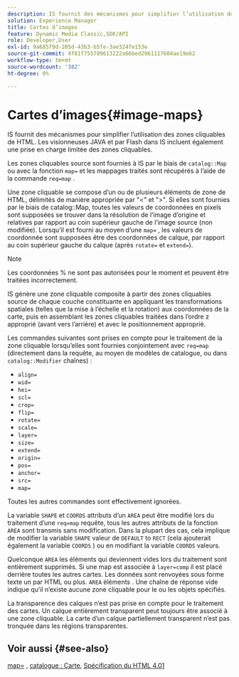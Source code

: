```yaml
---
description: IS fournit des mécanismes pour simplifier l’utilisation des zones cliquables de HTML. Les visionneuses JAVA et par Flash dans IS incluent également une prise en charge limitée des zones cliquables.
solution: Experience Manager
title: Cartes d’images
feature: Dynamic Media Classic,SDK/API
role: Developer,User
exl-id: 9a685f9d-205d-43b3-b5fe-3ae324fe153e
source-git-commit: 4f81f755789613222a66bed2961117604ae19e62
workflow-type: tm+mt
source-wordcount: '382'
ht-degree: 0%

---
```


# Cartes d’images{#image-maps}

IS fournit des mécanismes pour simplifier l’utilisation des zones cliquables de HTML. Les visionneuses JAVA et par Flash dans IS incluent également une prise en charge limitée des zones cliquables.

Les zones cliquables source sont fournies à IS par le biais de `catalog::Map` ou avec la fonction `map=` et les mappages traités sont récupérés à l’aide de la commande `req=map` .

Une zone cliquable se compose d’un ou de plusieurs éléments de zone de HTML, délimités de manière appropriée par &quot;&lt;&quot; et &quot;>&quot;. Si elles sont fournies par le biais de catalog::Map, toutes les valeurs de coordonnées en pixels sont supposées se trouver dans la résolution de l’image d’origine et relatives par rapport au coin supérieur gauche de l’image source (non modifiée). Lorsqu’il est fourni au moyen d’une `map=` , les valeurs de coordonnée sont supposées être des coordonnées de calque, par rapport au coin supérieur gauche du calque (après `rotate=` et `extend=`).

>[!NOTE]
>
>Les coordonnées % ne sont pas autorisées pour le moment et peuvent être traitées incorrectement.

IS génère une zone cliquable composite à partir des zones cliquables source de chaque couche constituante en appliquant les transformations spatiales (telles que la mise à l’échelle et la rotation) aux coordonnées de la carte, puis en assemblant les zones cliquables traitées dans l’ordre z approprié (avant vers l’arrière) et avec le positionnement approprié.

Les commandes suivantes sont prises en compte pour le traitement de la zone cliquable lorsqu’elles sont fournies conjointement avec `req=map` (directement dans la requête, au moyen de modèles de catalogue, ou dans `catalog::Modifier` chaînes) :

* `align=`
* `wid=`
* `hei=`
* `scl=`
* `crop=`
* `flip=`
* `rotate=`
* `scale=`
* `layer=`
* `size=`
* `extend=`
* `origin=`
* `pos=`
* `anchor=`
* `src=`
* `map=`

Toutes les autres commandes sont effectivement ignorées.

La variable `SHAPE` et `COORDS` attributs d’un `AREA` peut être modifié lors du traitement d’une `req=map` requête, tous les autres attributs de la fonction `AREA` sont transmis sans modification. Dans la plupart des cas, cela implique de modifier la variable `SHAPE` valeur de `DEFAULT` to `RECT` (cela ajouterait également la variable `COORDS` ) ou en modifiant la variable `COORDS` valeurs.

Quelconque `AREA` les éléments qui deviennent vides lors du traitement sont entièrement supprimés. Si une map est associée à `layer=comp` il est placé derrière toutes les autres cartes. Les données sont renvoyées sous forme texte un par HTML ou plus. `AREA` éléments . Une chaîne de réponse vide indique qu’il n’existe aucune zone cliquable pour le ou les objets spécifiés.

La transparence des calques n’est pas prise en compte pour le traitement des cartes. Un calque entièrement transparent peut toujours être associé à une zone cliquable. La carte d’un calque partiellement transparent n’est pas tronquée dans les régions transparentes.

## Voir aussi {#see-also}

[map=](../../../../../is-api/http-ref/image-serving-api-ref/c-http-protocol-reference/c-command-reference/r-map.md#reference-8f96545f196b4b7caa616e15c2363f06) , [catalogue : Carte](/help/aem-is-ir-api/is-api/image-catalog/image-serving-api-ref/c-image-catalog-reference/c-image-svg-data-reference/c-image-data-reference/r-map-cat.md), [Spécification du HTML 4.01](https://www.w3.org/TR/html401/)
